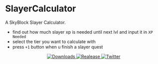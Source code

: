 # SlayerCalculator

A SkyBlock Slayer Calculator.

- find out how much slayer xp is needed until next lvl and input it in `XP Needed`
- select the tier you want to calculate with
- press `+1` button when u finish a slayer quest

<p align="center">
   <a href="https://github.com/Averyyyyyyyy/SlayerCalculator/releases">
      <img alt="Downloads" src="https://img.shields.io/github/downloads/Averyyyyyyyy/SlayerCalculator/total.svg" />
   </a>
   <a href="https://github.com/Averyyyyyyyy/SlayerCalculator/releases">
      <img alt="Realease" src="https://img.shields.io/github/v/release/Averyyyyyyyy/SlayerCalculator" />
   </a>
   <a href="https://twitter.com/cattgirlava">
      <img alt="Twitter" src="https://img.shields.io/twitter/follow/cattgirlava?style=social" />
   </a>
</p>
